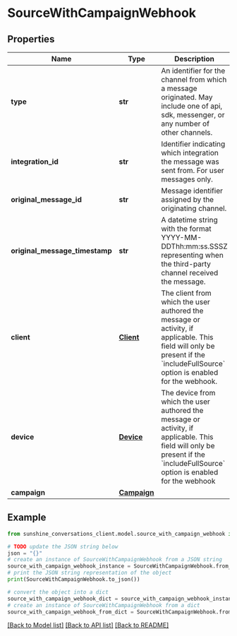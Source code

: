 # SourceWithCampaignWebhook


## Properties

Name | Type | Description | Notes
------------ | ------------- | ------------- | -------------
**type** | **str** | An identifier for the channel from which a message originated. May include one of api, sdk, messenger, or any number of other channels. | [optional] 
**integration_id** | **str** | Identifier indicating which integration the message was sent from. For user messages only. | [optional] 
**original_message_id** | **str** | Message identifier assigned by the originating channel. | [optional] 
**original_message_timestamp** | **str** | A datetime string with the format YYYY-MM-DDThh:mm:ss.SSSZ representing when the third-party channel received the message. | [optional] 
**client** | [**Client**](Client.md) | The client from which the user authored the message or activity, if applicable. This field will only be present if the &#x60;includeFullSource&#x60; option is enabled for the webhook. | [optional] 
**device** | [**Device**](Device.md) | The device from which the user authored the message or activity, if applicable. This field will only be present if the &#x60;includeFullSource&#x60; option is enabled for the webhook | [optional] 
**campaign** | [**Campaign**](Campaign.md) |  | [optional] 

## Example

```python
from sunshine_conversations_client.model.source_with_campaign_webhook import SourceWithCampaignWebhook

# TODO update the JSON string below
json = "{}"
# create an instance of SourceWithCampaignWebhook from a JSON string
source_with_campaign_webhook_instance = SourceWithCampaignWebhook.from_json(json)
# print the JSON string representation of the object
print(SourceWithCampaignWebhook.to_json())

# convert the object into a dict
source_with_campaign_webhook_dict = source_with_campaign_webhook_instance.to_dict()
# create an instance of SourceWithCampaignWebhook from a dict
source_with_campaign_webhook_from_dict = SourceWithCampaignWebhook.from_dict(source_with_campaign_webhook_dict)
```
[[Back to Model list]](../README.md#documentation-for-models) [[Back to API list]](../README.md#documentation-for-api-endpoints) [[Back to README]](../README.md)


